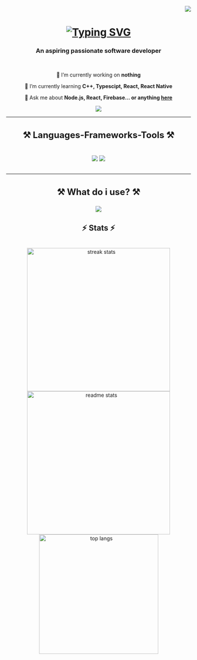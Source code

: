 <p align="right"><a href="https://visitorbadge.io/status?path=https%3A%2F%2Fgithub.com%2FKOR1K1"><img src="https://api.visitorbadge.io/api/visitors?path=https%3A%2F%2Fgithub.com%2FKOR1K1&labelColor=%1&countColor=%FF00F7FF&style=flat-square&labelStyle=upper" /></a></p>

<h1 align="center">
    <a href="https://git.io/typing-svg"><img src="https://readme-typing-svg.demolab.com?font=Rubik&duration=3000&pause=1500&color=7900F7&center=true&vCenter=true&random=false&width=435&lines=Hi+there!%F0%9F%91%8B;I'm+KOR1K;I'm+passionate+developer💾" alt="Typing SVG" /></a>
</h1>

<h3 align="center">An aspiring passionate software developer</h3>
<br/>
<div align="center">

🔭 I’m currently working on **nothing**

🌱 I’m currently learning **C++, Typescipt, React, React Native**

💬 Ask me about **Node.js, React, Firebase... or anything [here](https://github.com/KOR1K1/KOR1K1/issues)**

 </div>
 <div align="center">
 <a href="#" target="_blank" draggable=false style="-moz-user-select: none">
     <img draggable=false src="https://img.shields.io/badge/Portfolio-FF5722?style=for-the-badge&logo=todoist&logoColor=white" target="_blank" />
  </a>
 </div>
 <hr/>
<h3 align="center" style="font-size: 24px;">⚒️ Languages-Frameworks-Tools ⚒️</h3>
<div align="center">
<br/>
    <img draggable=false src="https://skillicons.dev/icons?i=react,vercel,vite,html,css,github,figma,tailwind,git,electron&theme=dark" />
    <img src="https://skillicons.dev/icons?i=nodejs,javascript,typescript,express,firebase,mongodb,supabase,cpp&theme=dark" /><br>
</div>
<br/>
<hr/>
<h3 align="center" style="font-size: 24px;">⚒️ What do i use? ⚒️</h3>
<div align="center">
	<img draggable=false src="https://skillicons.dev/icons?i=mint,windows,ae,au,photoshop,webstorm,clion,vscode,cmake,blender,unreal&theme=dark" />
</div>
<h2 align="center">⚡ Stats ⚡</h2>
<br>
<div align=center>
  <img width=390 src="https://github-readme-streak-stats-salesp07.vercel.app/?user=KOR1K1&count_private=true&theme=tokyonight&border_radius=10" alt="streak stats"/>
  <img width=390 src="https://github-readme-stats-salesp07.vercel.app/api?username=KOR1K1&count_private=true&show_icons=true&theme=tokyonight&locale=en&rank_icon=github&border_radius=10" alt="readme stats" />
  <br/>
  <img width=325 align="center" src="https://github-readme-stats-salesp07.vercel.app/api/top-langs/?username=KOR1K1&hide=HTML,CSS&langs_count=8&layout=compact&theme=tokyonight&border_radius=10&size_weight=0.5&count_weight=0.5&locale=en&exclude_repo=github-readme-stats" alt="top langs" />
</div>
